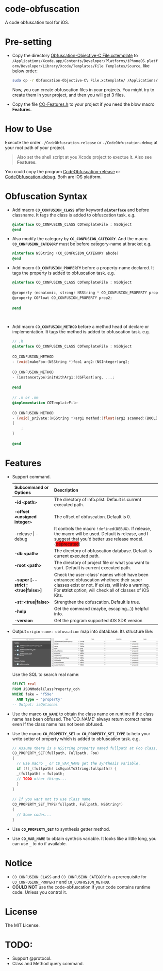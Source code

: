 # code-obfuscation

A code obfuscation tool for iOS.

# Pre-setting

- Copy the directory [Obfuscation-Objective-C File.xctemplate](Obfuscation-Objective-C%20File.xctemplate) to `/Applications/Xcode.app/Contents/Developer/Platforms/iPhoneOS.platform/Developer/Library/Xcode/Templates/File Templates/Source`, like below order:

  ```sh
  sudo cp -r Obfuscation-Objective-C\ File.xctemplate/ /Applications/Xcode.app/Contents/Developer/Platforms/iPhoneOS.platform/Developer/Library/Xcode/Templates/File\ Templates/Source
  ```

  Now, you can create obfuscation files in your projects. You might try to create them in your project, and then you will get 3 files.

- Copy the file [CO-Features.h](CodeObfuscation/CodeObfuscation/TemplateFiles/CO-Features.h) to your project if you need the blow macro **Features**.

# How to Use

Execute the order `./CodeObfuscation-release` or `./CodeObfuscation-debug` at your root path of your project.

> Also set the shell script at you Xcode project to exectue it. Also see **Features**.

You could copy the program [CodeObfuscation-release](Products/iOS/CodeObfuscation-release) or [CodeObfuscation-debug](Products/iOS/CodeObfuscation-debug). Both are iOS platform.

# Obfuscation Syntax

- Add macro **`CO_CONFUSION_CLASS`** after keyword **`@interface`** and before classname. It tags the class is added to obfuscation task. e.g.

  ```objective-c
  @interface CO_CONFUSION_CLASS COTemplateFile : NSObject
  @end
  ```

- Also modify the category by **`CO_CONFUSION_CATEGORY`**. And the macro **`CO_CONFUSION_CATEGORY`** must be before category-name at bracket e.g.

  ```objective-c
  @interface NSString (CO_CONFUSION_CATEGORY abcde)
  @end
  ```

- Add macro **`CO_CONFUSION_PROPERTY`** before a property-name declared. It tags the property is added to obfuscation task. e.g.

  ```objective-c
  @interface CO_CONFUSION_CLASS COTemplateFile : NSObject

  @property (nonatomic, strong) NSString * CO_CONFUSION_PROPERTY prop1;
  @property CGFloat CO_CONFUSION_PROPERTY prop2;

  @end
  ```

  ​

- Add macro **`CO_CONFUSION_METHOD`** before a method head of declare or implementation. It tags the method is added to obfuscation task. e.g.

  ```objective-c
  // .h
  @interface CO_CONFUSION_CLASS COTemplateFile : NSObject

  CO_CONFUSION_METHOD
  - (void)makeFoo:(NSString *)foo1 arg2:(NSInteger)arg2;

  CO_CONFUSION_METHOD
  - (instancetype)initWithArg1:(CGFloat)arg, ...;

  @end

  // .m or .mm
  @implementation COTemplateFile

  CO_CONFUSION_METHOD
  - (void)_private:(NSString *)arg1 method:(float)arg2 scanned:(BOOL)scanned
  {
      ;
  }

  @end
  ```

# Features

- Support command. 

  | Subcommand or Options                | Description                              |
  | ------------------------------------ | ---------------------------------------- |
  | **-id \<path>**                      | The directory of info.plist. Default is current executed path. |
  | **-offset \<unsigned integer>**      | The offset of obfuscation. Default is 0. |
  | -release \| -debug                   | It controls the macro `!defined(DEBUG)`. If release, the macro will be used. Default is release, and I suggest that you'd better use release model. (<span style="background:red">deprecated</span>) |
  | **-db \<path>**                      | The directory of obfuscation database. Default is current executed path. |
  | **-root \<path>**                    | The directory of project file or what you want to start. Default is current executed path. |
  | **-super [--strict=\<true\|false>]** | Check the user-class' names which have been entranced obfuscation whethere their super classes exist or not. If exists, will info a warning. For **strict** option, will check all of classes of iOS Kits. |
  | **-st=\<true\|false>**               | Strengthen the obfuscation. Default is true. |
  | **-help**                            | Get the command (maybe, escaping…)) helpful info. |
  | **-version**                         | Get the program supported iOS SDK version. |

- Output `origin-name: obfuscation` map into database. Its structure like:

  ![database-structure](md.res/database-structure.png)

  Use the SQL to search real name:

  ```sql lite
  SELECT real
  FROM JSONModelClassProperty_coh
  WHERE fake = 'f59e'
  	AND type = 'property'
  -- Output: isOptional
  ```

- Use the marco **`CO_NAME`** to obtain the class name on runtime if the class name has been obfused. The 'CO_NAME' always return correct name even If the class name has not been obfused.

- Use the marco **`CO_PROPERTY_SET`** or **`CO_PROPERTY_SET_TYPE`** to help your write setter of property which is added to obfuscation task. e.g.

  ```objective-c
  // Assume there is a NSString property named fullpath at Foo class.
  CO_PROPERTY_SET(fullpath, Fullpath, Foo)
  {
    // Use macro _ or CO_VAR_NAME get the synthesis variable.
    if (![_(fullpath) isEqualToString:fullpath]) {
  	_(fullpath) = fulpath;
  	// TODO other things... 
    }
  }

  // If you want not to use class name
  CO_PROPERTY_SET_TYPE(fullpath, Fullpath, NSString*)
  {
    // Some codes...
  }
  ```

- Use **`CO_PROPERTY_GET`** to synthesis getter method.

- Use **`CO_VAR_NAME`** to obtain synthsis variable. It looks like a little long, you can use **`_`** to do if available.



# Notice

- `CO_CONFUSION_CLASS` and `CO_CONFUSION_CATEGORY` is a prerequisite for `CO_CONFUSION_PROPERTY` and `CO_CONFUSION_METHOD`.
- **COULD NOT** use the code-obfuscation if your code contains runtime code. Unless you control it.

# License

The MIT License.

# TODO:

- Support @protocol.
- Class and Method query command.

